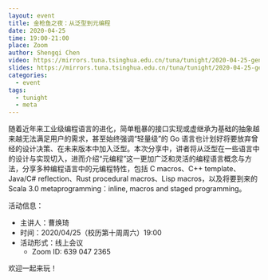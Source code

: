 ```yaml
---
layout: event
title: 金枪鱼之夜：从泛型到元编程
date: 2020-04-25
time: 19:00-21:00
place: Zoom
author: Shengqi Chen
video: https://mirrors.tuna.tsinghua.edu.cn/tuna/tunight/2020-04-25-generics-and-metaprogramming/video.mp4
slides: https://mirrors.tuna.tsinghua.edu.cn/tuna/tunight/2020-04-25-generics-and-metaprogramming/slides.pdf
categories:
  - event
tags:
  - tunight
  - meta
---
```


随着近年来工业级编程语言的进化，简单粗暴的接口实现或虚继承为基础的抽象越来越无法满足用户的需求，甚至始终强调“轻量级”的 Go 语言也计划好将要放弃曾经的设计决策、在未来版本中加入泛型。本次分享中，讲者将从泛型在一些语言中的设计与实现切入，进而介绍“元编程”这一更加广泛和灵活的编程语言概念与方法，分享多种编程语言中的元编程特性，包括 C macros、C++ template、Java/C# reflection、Rust procedural macros、Lisp macros，以及将要到来的 Scala 3.0 metaprogramming：inline, macros and staged programming。

<!--more-->

活动信息：

* 主讲人：曹焕琦
* 时间：2020/04/25（校历第十周周六）19:00
* 活动形式：线上会议
  * Zoom ID: 639 047 2365

欢迎一起来玩！
